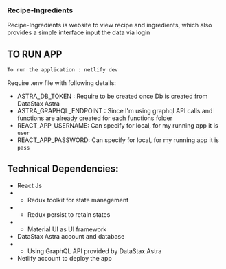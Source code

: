 ### Recipe-Ingredients
Recipe-Ingredients is website to view recipe and ingredients, which also provides a simple interface input the data via login

## TO RUN APP

 ```sh
 To run the application : netlify dev
 ```
 Require .env file with following details:
 - ASTRA_DB_TOKEN : Require to be created once Db is created from DataStax Astra
 - ASTRA_GRAPHQL_ENDPOINT : Since I'm using graphql API calls and functions are already created for each functions folder
 - REACT_APP_USERNAME: Can specify for local, for my running app it is `user`
 - REACT_APP_PASSWORD: Can specify for local, for my running app it is `pass`
## Technical Dependencies:

- React Js
- - Redux toolkit for state management
- - Redux persist to retain states
- - Material UI as UI framework
- DataStax Astra account and database
- - Using GraphQL API provided by DataStax Astra
- Netlify account to deploy the app

